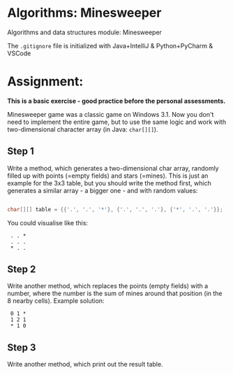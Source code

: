 # Algorithms: Minesweeper

Algorithms and data structures module: Minesweeper

The `.gitignore` file is initialized with Java+IntelliJ & Python+PyCharm & VSCode

# Assignment:

**This is a basic exercise - good practice before the personal assessments.**

Minesweeper game was a classic game on Windows 3.1. Now you don't need to implement the entire game, but to use the same logic and work with two-dimensional character array (in Java: `char[][]`).

## Step 1

Write a method, which generates a two-dimensional char array, randomly filled up with points (=empty fields) and stars (=mines).
This is just an example for the 3x3 table, but you should write the method first, which generates a similar array - a bigger one - and with random values:

```java

char[][] table = {{'.', '.', '*'}, {'.', '.', '.'}, {'*', '.', '.'}};

```
You could visualise like this:
```
 . . *
 . . .
 * . .
```
## Step 2

Write another method, which replaces the points (empty fields) with a number, where the number is the sum of mines around that position (in the 8 nearby cells).
Example solution:
```
 0 1 *
 1 2 1
 * 1 0
```
## Step 3

Write another method, which print out the result table.

